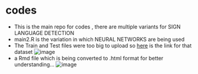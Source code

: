 # codes
* This is the main repo for codes , there are multiple variants for SIGN LANGUAGE DETECTION
* main2.R is the variation in which NEURAL NETWORKS are being used
* The Train and Test files were too big to upload so [here](https://www.kaggle.com/datasets/datamunge/sign-language-mnist) is the link for that dataset
![image](https://user-images.githubusercontent.com/82695022/167455309-0b32c721-30e1-44fc-b772-c01c883eb2c2.png)
* a Rmd file which is being converted to .html format for better understanding...
![image](https://user-images.githubusercontent.com/82695022/167464868-254ea616-ba0f-42e7-b13f-b919971d2de6.png)
